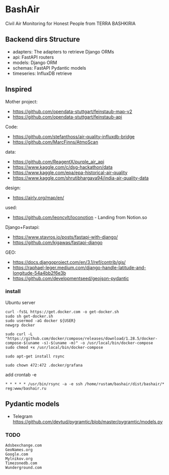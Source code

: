 # BashAir

Civil Air Monitoring for Honest People from TERRA BASHKIRIA


## Backend dirs Structure

* adapters: The adapters to retrieve Django ORMs
* api: FastAPI routers
* models: Django ORM
* schemas: FastAPI Pydantic models
* timeseries: InfluxDB retrieve


## Inspired

Mother project:

* https://github.com/opendata-stuttgart/feinstaub-map-v2
* https://github.com/opendata-stuttgart/feinstaub-api

Code:

* https://github.com/stefanthoss/air-quality-influxdb-bridge
* https://github.com/MarcFinns/AtmoScan
  
data:

* https://github.com/ReagentX/purple_air_api
* https://www.kaggle.com/c/dsg-hackathon/data
* https://www.kaggle.com/epa/epa-historical-air-quality
* https://www.kaggle.com/shrutibhargava94/india-air-quality-data


design:

* https://airly.org/map/en/

used:

* https://github.com/leoncvlt/loconotion - Landing from Notion.so


Django+Fastapi:

* https://www.stavros.io/posts/fastapi-with-django/
* https://github.com/kigawas/fastapi-django

GEO:
* https://docs.djangoproject.com/en/3.1/ref/contrib/gis/
* https://raphael-leger.medium.com/django-handle-latitude-and-longitude-54a4bb2f6e3b
* https://github.com/developmentseed/geojson-pydantic


### install 

Ubuntu server

```shell
curl -fsSL https://get.docker.com -o get-docker.sh
sudo sh get-docker.sh
sudo usermod -aG docker ${USER}
newgrp docker

sudo curl -L "https://github.com/docker/compose/releases/download/1.28.5/docker-compose-$(uname -s)-$(uname -m)" -o /usr/local/bin/docker-compose
sudo chmod +x /usr/local/bin/docker-compose

sudo apt-get install rsync

sudo chown 472:472 .docker/grafana
```

add crontab -e
```shell
* * * * * /usr/bin/rsync -a -e ssh /home/rustam/bashair/dist/bashair/* reg:www/bashair.ru
```

## Pydantic models

* Telegram https://github.com/devtud/pygramtic/blob/master/pygramtic/models.py


### TODO

```shell
Adsbexchange.com
GeoNames.org
Google.com
Mylnikov.org
Timezonedb.com
Wunderground.com
```

